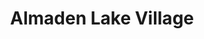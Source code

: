 ---
title: Almaden Lake Village
phone: (408) 217-0906
website: http://www.almadenlakevillage.com/
management: UDR
location: "San Jose"
tags: []
---